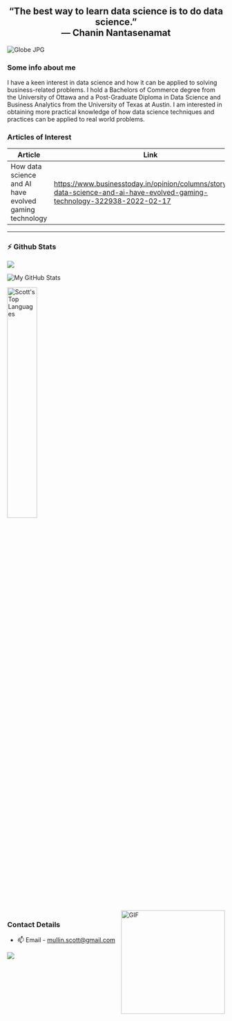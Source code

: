 <p>
  <h2 align="center"><b>“The best way to learn data science is to do data science.” <br> — Chanin Nantasenamat</b></h2>
</p>

![Globe JPG](https://www.ieee.org/content/dam/ieee-org/ieee/web/org/landing-page-carousel/globe.jpg)

### Some info about me
I have a keen interest in data science and how it can be applied to solving business-related problems.  I hold a Bachelors of Commerce degree from the University of Ottawa 
and a Post-Graduate Diploma in Data Science and Business Analytics from the University of Texas at Austin. I am interested in obtaining more practical knowledge of how 
data science techniques and practices can be applied to real world problems.

### Articles of Interest
| Article                | Link                                                                                                               |
|----------------------- |--------------------------------------------------------------------------------------------------------------------|
| How data science and AI have evolved gaming technology   | https://www.businesstoday.in/opinion/columns/story/how-data-science-and-ai-have-evolved-gaming-technology-322938-2022-02-17  |
-----------------------------------------------------------------------------------------------------------------------------------------------

### :zap: Github Stats
![](./profile-3d-contrib/profile-night-rainbow.svg)

![My GitHub Stats](https://github-readme-stats.vercel.app/api?username=mull0241&show_icons=true&theme=radical)

<img src="https://github-readme-stats.sumanth-talluri.vercel.app/api/top-langs/?username=mull0241&show_icons=true&hide_border=true&theme=radical" width="37%" alt="Scott's Top Languages">

<br>
<img align="right" height="240px" alt="GIF" src="https://911821.smushcdn.com/2227390/wp-content/themes/alexander/assets/img/subject-computer-science.jpg?lossy=1&strip=1&webp=1" />

### Contact Details
- 📫 Email - mullin.scott@gmail.com



![](https://komarev.com/ghpvc/?username=mull0241&label=PROFILE+VIEWS)

<!---
mull0241/mull0241 is a ✨ special ✨ repository because its `README.md` (this file) appears on your GitHub profile.
You can click the Preview link to take a look at your changes.
--->
